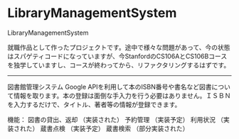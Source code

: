 # LibraryManagementSystem
LibraryManagementSystem


就職作品として作ったプロジェクトです。途中で様々な問題があって、今の状態はスパゲティコードになっていますが、今StanfordのCS106AとCS106Bコースを独学していますし、コースが終わってから、リファクタリングするはずです。

------------------------------------------------------------------------------------------------------------------------------

図書館管理システム
Google APIを利用して本のISBN番号や書名など図書について情報を取ります。本の登録は面倒な手入力を行う必要はありません。ＩＳＢＮを入力するだけで、タイトル、著者等の情報が登録できます。

機能：
    図書の貸出、返却  （実装された）
    予約管理          （実装予定）
    利用状況          （実装された）
    蔵書点検          （実装予定）
    蔵書検索          （部分実装された）
